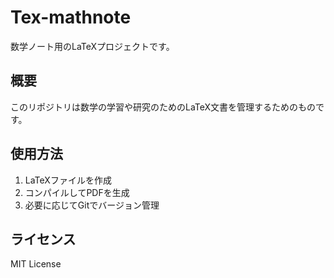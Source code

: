 # Tex-mathnote

数学ノート用のLaTeXプロジェクトです。

## 概要

このリポジトリは数学の学習や研究のためのLaTeX文書を管理するためのものです。

## 使用方法

1. LaTeXファイルを作成
2. コンパイルしてPDFを生成
3. 必要に応じてGitでバージョン管理

## ライセンス

MIT License 